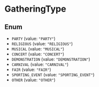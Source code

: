 # GatheringType

## Enum

* `PARTY` (value: `"PARTY"`)
* `RELIGIOUS` (value: `"RELIGIOUS"`)
* `MUSICAL` (value: `"MUSICAL"`)
* `CONCERT` (value: `"CONCERT"`)
* `DEMONSTRATION` (value: `"DEMONSTRATION"`)
* `CARNIVAL` (value: `"CARNIVAL"`)
* `FAIR` (value: `"FAIR"`)
* `SPORTING_EVENT` (value: `"SPORTING_EVENT"`)
* `OTHER` (value: `"OTHER"`)

